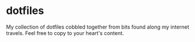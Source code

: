 # dotfiles
My collection of dotfiles cobbled together from bits found along my internet travels. Feel free to copy to your heart's content.
